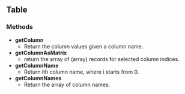 Table
-----
### Methods

- **getColumn**
  - Return the column values given a column name.
- **getColumnAsMatrix**
  - return the array of (array) records for selected column indices.
- **getColumnName**
  - Return ith column name, where i starts from 0.
- **getColumnNames**
  - Return the array of column names.